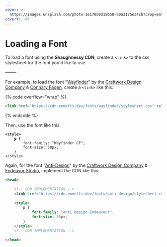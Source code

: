 ```yaml
---
cover: >-
  https://images.unsplash.com/photo-1617050318658-a9a3175e34cb?crop=entropy&cs=tinysrgb&fm=jpg&ixid=MnwxOTcwMjR8MHwxfHNlYXJjaHw1fHxmb250fGVufDB8fHx8MTY3NDUwMDY3NA&ixlib=rb-4.0.3&q=80
coverY: -88
---
```


# Loading a Font

To load a font using the **Shaughnessy CDN**, create a `<link>` to the css stylesheet for the font you'd like to use.

–––––

For example, to load the font "[Wayfinder](https://craftwork.design/downloads/wayfinder/)" by the [Craftwork Design Company](https://craftwork.design/) & [Connary Fagen](https://craftwork.design/author/connary-fagen/), create a `<link>` like this:

{% code overflow="wrap" %}
```html
<link href="https://cdn.emmetts.dev/fonts/wayfinder/stylesheet.css" rel="stylesheet" type="text/css" />
```
{% endcode %}

Then, use the font like this:

<pre class="language-css"><code class="lang-css"><strong>&#x3C;style>
</strong><strong>    p {
</strong>        font-family: "Wayfinder CF";
        font-size: 50px;
    }
&#x3C;/style>
</code></pre>

Again, for the font "[Anti-Design](https://craftwork.design/downloads/anti-design/)" by the [Craftwork Design Company](https://craftwork.design/) & [Endeavor Studio](https://craftwork.design/author/endeavour-studio/), implement the CDN like this:

```html
<head>
    
    <!-- CDN IMPLEMENTATION -->
    <link href="https://cdn.emmetts.dev/fonts/anti-design/stylesheet.css" rel="stylesheet" type="text/css" />
    
    <style>
        p {
            font-family: "Anti Design Endeavour";
            font-size: 50px;
        }
    </style>
    <!-- CDN IMPLEMENTATION -->

</head>
```
